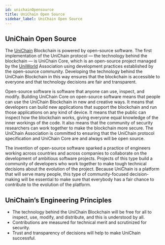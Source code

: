 ```yaml
---
id: unichainOpensource
title: UniChain Open Source
sidebar_label: UniChain Open Source
---
```



## UniChain Open Source

The [UniChain](https://unichain.world) Blockchain is powered by open-source software. The first implementation of the UniChain protocol — the technology behind the blockchain — is UniChain Core, which is an open-source project managed by the [UniWorld](https://uniworld.io) Association using development practices established by the open-source community. Developing the technology behind the UniChain Blockchain in this way ensures that the blockchain is accessible to everyone and that technology decisions are fair and transparent.

Open-source software is software that anyone can use, inspect, and modify. Building UniChain Core on open-source software means that people can use the UniChain Blockchain in new and creative ways. It means that developers can build new applications that support the blockchain and run those applications on any kind of device. It means that the public can inspect how the blockchain works, giving everyone equal knowledge of the inner workings of the code. It also means that the community of security researchers can work together to make the blockchain more secure. The UniChain Association is committed to ensuring that the UniChain protocol specification and UniChain Core are and always will be open source.

The invention of open-source software sparked a practice of engineers working across countries and across companies to collaborate on the development of ambitious software projects. Projects of this type build a community of developers who work together to make tough technical decisions about the evolution of the project. Because UniChain is a platform that will serve many people, this type of community-focused decision-making will be essential to make sure that everybody has a fair chance to contribute to the evolution of the platform.


## UniChain’s Engineering Principles
 - The technology behind the UniChain Blockchain will be free for all to inspect, use, modify, and distribute, and this is understood by all.
 - Contributions are measured for technical merit and scrutinized for security.
 - Trust and transparency of decisions will help to make UniChain successful.
